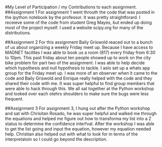 
#My Level of Participation / my Contributions to each assignment. 
##Assignment  1
For assignment 1 went throuth the code that was posted in the ipython notebook by the professor. It was pretty straightforard. I receieve some of the code from student Greg Mayes, but ended up doing most of the project myself. I used a website scipy.org for many of the distributions.

##Assignment 2
For this assignment Baily Griswold reaced out to a bunch of us about organizing a weekly Friday meet up. Because I have access to MAGNET facilites I was 
able to book us a room (817) every friday from 6:30 to 10pm. This past friday about ten people showed up to work on the city bike problem 
for part two of the assignment. I was able to help decide which hypothesis and null hypothesis to tackle. I aslo set up a whats app group for the Friday meet up. 
I was more of an observer when it came to the code and Baily Griswold and Enrique really helped with the code and they shared their code with me. 
It was super helpful to find group members that were able to hack through this. We all sat together at the Python workshop and looked over each otehrs shoulders 
to make sure the bugs were less frequent. 

##Assignment 3
For assignment 3, I hung out after the Python workshop and sat with Chrisitan Rosado, he was super helpful and walked me through the equations and helped me 
figure out how to transforma my list into a Z status to determine the confidence interfval. After the workshop I was able to get the list going and input the equation,
however my equation needed help. Christian also helped out with what to look for in terms of the interpretatoin so I could go beyond the description. 
